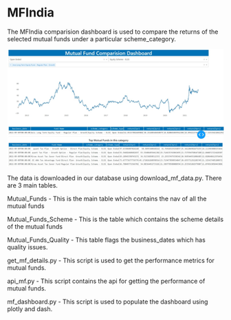 # MFIndia

The MFIndia comparision dashboard is used to compare the returns of the selected mutual funds under a particular scheme_category.

![alt text](https://github.com/SarveshShetty19/MFIndia/blob/050f84a519ef1d04ad38c37ce5ad8ff58ba97e8a/Web%20capture_13-9-2021_23111_127.0.0.1.jpeg)

The data is downloaded in our database using download_mf_data.py.
There are 3 main tables.

Mutual_Funds - This is the main table which contains the nav of all the mutual funds

Mutual_Funds_Scheme - This is the table which contains the scheme details of the mutual funds

Mutual_Funds_Quality - This table flags the business_dates which has quality issues.

get_mf_details.py - This script is used to get the performance metrics for mutual funds.

api_mf.py - This script contains the api for getting the performance of mutual funds.

mf_dashboard.py - This script is used to populate the dashboard using plotly and dash.



